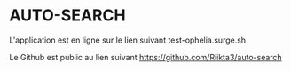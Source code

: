 # AUTO-SEARCH

L'application est en ligne sur le lien suivant
test-ophelia.surge.sh

Le Github est public au lien suivant
https://github.com/Riikta3/auto-search
